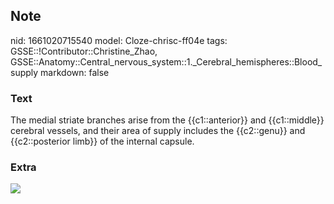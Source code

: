 ## Note
nid: 1661020715540
model: Cloze-chrisc-ff04e
tags: GSSE::!Contributor::Christine_Zhao, GSSE::Anatomy::Central_nervous_system::1._Cerebral_hemispheres::Blood_supply
markdown: false

### Text
<div>
  <div>
    <div>
      <div>
        <div>
          The medial striate branches arise from the
          {{c1::anterior}} and {{c1::middle}} cerebral vessels, and
          their area of supply includes the {{c2::genu}} and
          {{c2::posterior limb}} of the internal capsule.
        </div>
      </div>
    </div>
  </div>
</div>

### Extra
<img src="paste-05c6a3e3e269d210cbe977e6ad1a0ec489245759.jpg">
